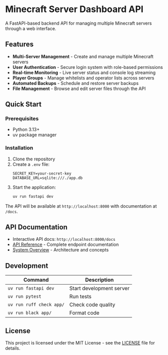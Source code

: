 # Minecraft Server Dashboard API

A FastAPI-based backend API for managing multiple Minecraft servers through a web interface.

## Features

- **Multi-Server Management** - Create and manage multiple Minecraft servers
- **User Authentication** - Secure login system with role-based permissions
- **Real-time Monitoring** - Live server status and console log streaming
- **Player Groups** - Manage whitelists and operator lists across servers
- **Automated Backups** - Schedule and restore server backups
- **File Management** - Browse and edit server files through the API

## Quick Start

### Prerequisites
- Python 3.13+
- uv package manager

### Installation

1. Clone the repository
2. Create a `.env` file:
   ```env
   SECRET_KEY=your-secret-key
   DATABASE_URL=sqlite:///./app.db
   ```
3. Start the application:
   ```bash
   uv run fastapi dev
   ```

The API will be available at `http://localhost:8000` with documentation at `/docs`.

## API Documentation

- Interactive API docs: `http://localhost:8000/docs`
- [API Reference](docs/api-reference.md) - Complete endpoint documentation
- [System Overview](docs/system-overview.md) - Architecture and concepts

## Development

| Command | Description |
|---------|-------------|
| `uv run fastapi dev` | Start development server |
| `uv run pytest` | Run tests |
| `uv run ruff check app/` | Check code quality |
| `uv run black app/` | Format code |

## License

This project is licensed under the MIT License - see the [LICENSE](LICENSE) file for details.